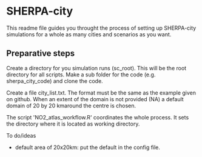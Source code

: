 # SHERPA-city

This readme file guides you throught the process of setting up SHERPA-city simulations 
for a whole as many cities and scenarios as you want.

## Preparative steps
Create a directory for you simulation runs (sc_root). This will be the root directory for all scripts.
Make a sub folder for the code (e.g. sherpa_city_code) and clone the code.

Create a file city_list.txt. The format must be the same as the example given on github. When an extent of the domain is not provided (NA) a default domain of 20 by 20 kmaround the centre is chosen.

The script 'NO2_atlas_workflow.R' coordinates the whole process. It sets the directory where it is located as working directory.



To do/ideas
- default area of 20x20km: put the default in the config file. 

